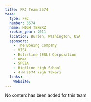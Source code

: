 ```yaml
---
title: FRC Team 3574
team:
  type: FRC
  number: 3574
  name: HIGH TEKERZ
  rookie_year: 2011
  location: Burien, Washington, USA
  sponsors:
    - The Boeing Company
    - VISA
    - Esterline (ESL) Corporation
    - OMAX
    - SPEEA
    - Highline High School
    - 4-H 3574 High Tekerz
  links:
    Website: 
---
```

No content has been added for this team